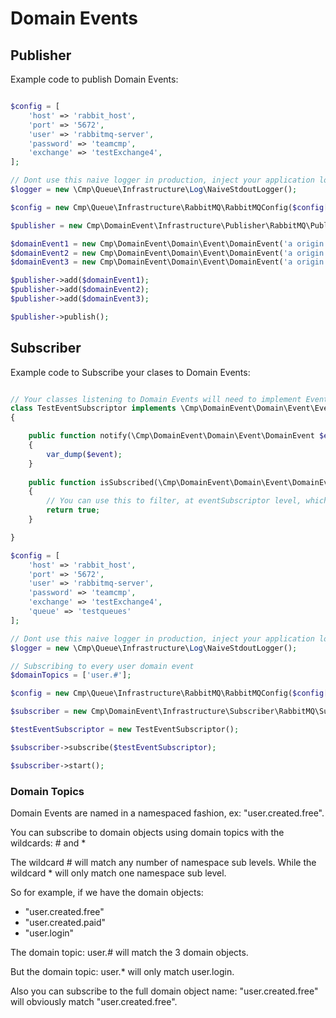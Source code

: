 # Domain Events

## Publisher

Example code to publish Domain Events:

````php

$config = [
    'host' => 'rabbit_host',
    'port' => '5672',
    'user' => 'rabbitmq-server',
    'password' => 'teamcmp',
    'exchange' => 'testExchange4',
];

// Dont use this naive logger in production, inject your application logger ;)
$logger = new \Cmp\Queue\Infrastructure\Log\NaiveStdoutLogger();

$config = new Cmp\Queue\Infrastructure\RabbitMQ\RabbitMQConfig($config['host'], $config['port'], $config['user'], $config['password'], $config['exchange']);

$publisher = new Cmp\DomainEvent\Infrastructure\Publisher\RabbitMQ\Publisher($config, $logger);

$domainEvent1 = new Cmp\DomainEvent\Domain\Event\DomainEvent('a origin', 'user.created.female', '1468936678.651', ['extraData1' => 'extraValue1', 'extraData2' => 'extraValue2']);
$domainEvent2 = new Cmp\DomainEvent\Domain\Event\DomainEvent('a origin', 'user.created.male', '468936678.6515', ['extraData1' => 'extraValue1', 'extraData2' => 'extraValue2']);
$domainEvent3 = new Cmp\DomainEvent\Domain\Event\DomainEvent('a origin', 'mail.sent', '1468936678.6515', ['extraData1' => 'extraValue1', 'extraData2' => 'extraValue2']);

$publisher->add($domainEvent1);
$publisher->add($domainEvent2);
$publisher->add($domainEvent3);

$publisher->publish();

````

## Subscriber

Example code to Subscribe your clases to Domain Events:

````php

// Your classes listening to Domain Events will need to implement EventSubscriptor
class TestEventSubscriptor implements \Cmp\DomainEvent\Domain\Event\EventSubscriptor
{

    public function notify(\Cmp\DomainEvent\Domain\Event\DomainEvent $event)
    {
        var_dump($event);
    }
    
    public function isSubscribed(\Cmp\DomainEvent\Domain\Event\DomainEvent $event)
    {
        // You can use this to filter, at eventSubscriptor level, which DomainEvents will receive
        return true;
    }

}

$config = [
    'host' => 'rabbit_host',
    'port' => '5672',
    'user' => 'rabbitmq-server',
    'password' => 'teamcmp',
    'exchange' => 'testExchange4',
    'queue' => 'testqueues'
];

// Dont use this naive logger in production, inject your application logger ;)
$logger = new \Cmp\Queue\Infrastructure\Log\NaiveStdoutLogger();

// Subscribing to every user domain event
$domainTopics = ['user.#'];

$config = new Cmp\Queue\Infrastructure\RabbitMQ\RabbitMQConfig($config['host'], $config['port'], $config['user'], $config['password'], $config['exchange'], $config['queue']);

$subscriber = new Cmp\DomainEvent\Infrastructure\Subscriber\RabbitMQ\Subscriber($config, $domainTopics, $logger);

$testEventSubscriptor = new TestEventSubscriptor();

$subscriber->subscribe($testEventSubscriptor);

$subscriber->start();

````

### Domain Topics

Domain Events are named in a namespaced fashion, ex: "user.created.free".

You can subscribe to domain objects using domain topics with the wildcards: # and *

The wildcard # will match any number of namespace sub levels. While the wildcard * will only match one namespace sub level.

So for example, if we have the domain objects:

- "user.created.free"
- "user.created.paid"
- "user.login"

The domain topic: user.# will match the 3 domain objects.

But the domain topic: user.* will only match user.login.

Also you can subscribe to the full domain object name: "user.created.free" will obviously match "user.created.free".